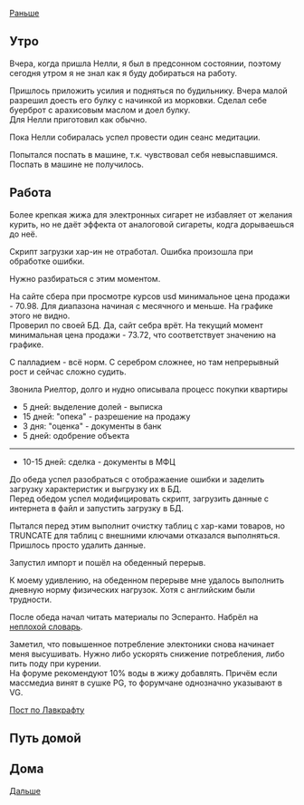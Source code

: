 [Раньше](2020.08.06.md)  
## Утро
Вчера, когда пришла Нелли, я был в предсонном состоянии, поэтому сегодня утром я не знал как я буду добираться на работу.

Пришлось приложить усилия и подняться по будильнику. Вчера малой разрешил доесть его булку с начинкой из морковки. Сделал себе буерброт с арахисовым маслом и доел булку.  
Для Нелли приготовил как обычно.

Пока Нелли собиралась успел провести один сеанс медитации.

Попытался поспать в машине, т.к. чувствовал себя невыспавшимся. Поспать в машине не получилось. 
## Работа
Более крепкая жижа для электронных сигарет не избавляет от желания курить, но не даёт эффекта от аналоговой сигареты, кодга дорываешься до неё.

Скрипт загрузки хар-ин не отработал. Ошибка произошла при обработке ошибки.

Нужно разбираться с этим моментом.

На сайте сбера при просмотре курсов usd минимальное цена продажи - 70.98. Для диапазона начиная с месячного и меньше. На графике этого не видно.  
Проверил по своей БД. Да, сайт себра врёт. На текущий момент минимальная цена продажи - 73.72, что соответствует значению на графике.

С палладием - всё норм. С серебром сложнее, но там непрерывный рост и сейчас сложно судить.

Звонила Риелтор, долго и нудно описывала процесс покупки квартиры
 - 5 дней: выделение долей - выписка
 - 15 дней: "опека" - разрешение на продажу
 - 3 дня: "оценка" - документы в банк
 - 5 дней: одобрение объекта
 - --------------
 - 10-15 дней: сделка - документы в МФЦ

До обеда успел разобраться с отображаение ошибки и заделить загрузку характеристик и выгрузку их в БД.  
Перед обедом успел модифицировать скрипт, загрузить данные с интернета в файл и запустить загрузку в БД.

Пытался перед этим выполнит очистку таблиц с хар-ками товаров, но TRUNCATE для таблиц с внешними ключами отказался выполняться. Пришлось просто удалить данные.

Запустил импорт и пошёл на обеденный перерыв.

К моему удивлению, на обеденном перерыве мне удалось выполнить дневную норму физических нагрузок. Хотя с английским были трудности.

После обеда начал читать материалы по Эсперанто.
Набрёл на [неплохой словарь](http://www.lexicons.ru/model/e/esperanto/_pdf/iorel.pdf).

Заметил, что повышенное потребление электоники снова начинает меня высушивать. Нужно либо ускорять снижение потребления, либо пить поду при курении.  
На форуме рекомендуют 10% воды в жижу добавлять. Причём если массмедиа винят в сушке PG, то форумчане однозначно указывают в VG.

[Пост по Лавкрафту](../facebook/lovecraft.md)
## Путь домой
## Дома
[Дальше](2020.08.08.md)